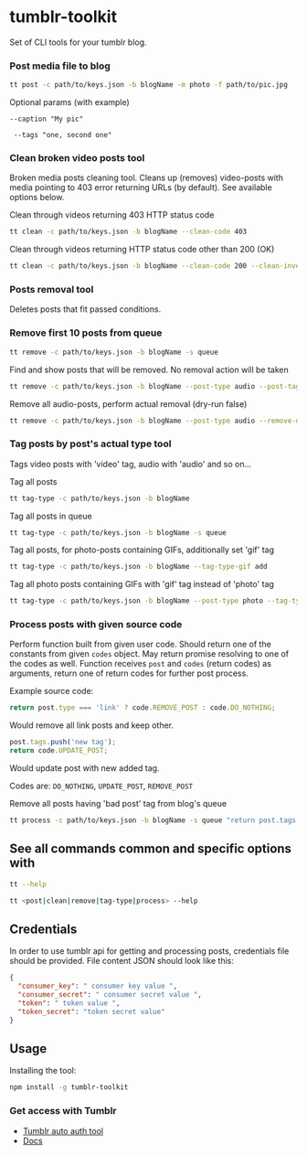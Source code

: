 # tumblr-toolkit

Set of CLI tools for your tumblr blog.

### Post media file to blog

````bash
tt post -c path/to/keys.json -b blogName -m photo -f path/to/pic.jpg
````

Optional params (with example)

```--caption "My pic"```

``` --tags "one, second one"```

### Clean broken video posts tool

Broken media posts cleaning tool. Cleans up (removes) video-posts with media pointing to 403 error returning URLs (by default). See available options below.

Clean through videos returning 403 HTTP status code
```bash
tt clean -c path/to/keys.json -b blogName --clean-code 403
```

Clean through videos returning HTTP status code other than 200 (OK)
```bash
tt clean -c path/to/keys.json -b blogName --clean-code 200 --clean-invert true
```

### Posts removal tool

Deletes posts that fit passed conditions.

### Remove first 10 posts from queue

```bash
tt remove -c path/to/keys.json -b blogName -s queue
```

Find and show posts that will be removed. No removal action will be taken
```bash
tt remove -c path/to/keys.json -b blogName --post-type audio --post-tag garbage
```

Remove all audio-posts, perform actual removal (dry-run false)
```bash
tt remove -c path/to/keys.json -b blogName --post-type audio --remove-dry-run false
```

### Tag posts by post's actual type tool

Tags video posts with 'video' tag, audio with 'audio' and so on...

Tag all posts
```bash
tt tag-type -c path/to/keys.json -b blogName
```

Tag all posts in queue
```bash
tt tag-type -c path/to/keys.json -b blogName -s queue
```

Tag all posts, for photo-posts containing GIFs, additionally set 'gif' tag
```bash
tt tag-type -c path/to/keys.json -b blogName --tag-type-gif add
```

Tag all photo posts containing GIFs with 'gif' tag instead of 'photo' tag
```bash
tt tag-type -c path/to/keys.json -b blogName --post-type photo --tag-type-gif replace
```

### Process posts with given source code

Perform function built from given user code. Should return one of the constants
from given ``codes`` object. May return promise resolving to one of the codes
as well. Function receives ``post`` and ``codes`` (return codes) as arguments,
return one of return codes for further post process.

Example source code:

```js
return post.type === 'link' ? code.REMOVE_POST : code.DO_NOTHING;
```
Would remove all link posts and keep other.

```js
post.tags.push('new tag');
return code.UPDATE_POST;
```
Would update post with new added tag.

Codes are: ``DO_NOTHING``, ``UPDATE_POST``, ``REMOVE_POST``

Remove all posts having 'bad post' tag from blog's queue
```bash
tt process -c path/to/keys.json -b blogName -s queue "return post.tags.indexOf('bad post') >= 0 ? codes.REMOVE_POST : code.DO_NOTHING;"
```

## See all commands common and specific options with

```bash
tt --help
```
```bash
tt <post|clean|remove|tag-type|process> --help
```
## Credentials

In order to use tumblr api for getting and processing posts, credentials file
should be provided. File content JSON should look like this:

```json
{
  "consumer_key": " consumer key value ",
  "consumer_secret": " consumer secret value ",
  "token": " token value ",
  "token_secret": "token secret value"
}
```

## Usage

Installing the tool:
```bash
npm install -g tumblr-toolkit
```

### Get access with Tumblr
* [Tumblr auto auth tool](https://github.com/achesco/tumblr-auto-auth)
* [Docs](https://www.tumblr.com/docs/en/api/v2#what_you_need)
